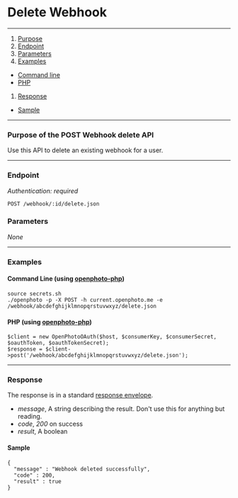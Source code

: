 Delete Webhook
=======================


----------------------------------------

1. [Purpose][purpose]
1. [Endpoint][endpoint]
1. [Parameters][parameters]
1. [Examples][examples]
  * [Command line][example-cli]
  * [PHP][example-php]
1. [Response][response]
  * [Sample][sample]

----------------------------------------

<a name="purpose"></a>
### Purpose of the POST Webhook delete API

Use this API to delete an existing webhook for a user.

----------------------------------------

<a name="endpoint"></a>
### Endpoint

_Authentication: required_

    POST /webhook/:id/delete.json

<a name="parameters"></a>
### Parameters

_None_

----------------------------------------

<a name="examples"></a>
### Examples

<a name="example-cli"></a>
#### Command Line (using [openphoto-php][openphoto-php])

    source secrets.sh
    ./openphoto -p -X POST -h current.openphoto.me -e /webhook/abcdefghijklmnopqrstuvwxyz/delete.json

<a name="example-php"></a>
#### PHP (using [openphoto-php][openphoto-php])

    $client = new OpenPhotoOAuth($host, $consumerKey, $consumerSecret, $oauthToken, $oauthTokenSecret);
    $response = $client->post('/webhook/abcdefghijklmnopqrstuvwxyz/delete.json');

----------------------------------------

<a name="response"></a>
### Response

The response is in a standard [response envelope](http://theopenphotoproject.org/documentation/api/Envelope).

* _message_, A string describing the result. Don't use this for anything but reading.
* _code_, _200_ on success
* _result_, A boolean

<a name="sample"></a>
#### Sample

    {
      "message" : "Webhook deleted successfully",
      "code" : 200,
      "result" : true
    }


[Webhook]: ../schemas/Webhook.markdown
[webhookverification]: ../faq/WebhookVerification.markdown
[purpose]: #purpose
[endpoint]: #endpoint
[parameters]: #parameters
[examples]: #examples
[example-cli]: #example-cli
[example-php]: #example-php
[response]: #response
[sample]: #sample
[openphoto-php]: https://github.com/openphoto/openphoto-php

